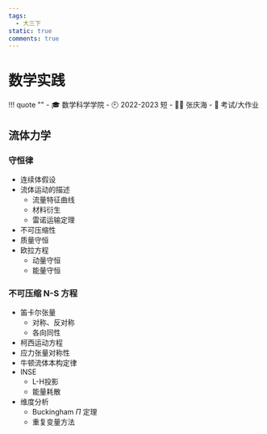 ```yaml
---
tags:
  - 大三下
static: true
comments: true
---
```


# 数学实践

!!! quote ""
    - 🎓 数学科学学院
    - 🕙 2022-2023 短
    - 🧑‍🏫 张庆海
    - 📝 考试/大作业

## 流体力学

### 守恒律

- 连续体假设
- 流体运动的描述
    - 流量特征曲线
    - 材料衍生
    - 雷诺运输定理
- 不可压缩性
- 质量守恒
- 欧拉方程
    - 动量守恒
    - 能量守恒

### 不可压缩 N-S 方程

- 笛卡尔张量
    - 对称、反对称
    - 各向同性
- 柯西运动方程
- 应力张量对称性
- 牛顿流体本构定律
- INSE
    - L-H投影
    - 能量耗散
- 维度分析
    - Buckingham $\Pi$ 定理
    - 重复变量方法